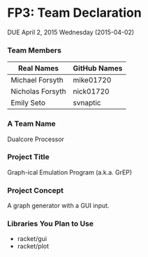 # FP3: Team Declaration
DUE April 2, 2015 Wednesday (2015-04-02)

### Team Members

|Real Names|GitHub Names|
|----------|------------|
|Michael Forsyth|mike01720|
|Nicholas Forsyth|nick01720|
|Emily Seto|svnaptic|

### A Team Name
Dualcore Processor

### Project Title
Graph-ical Emulation Program (a.k.a. GrEP)

### Project Concept
A graph generator with a GUI input.

### Libraries You Plan to Use
* racket/gui
* racket/plot
